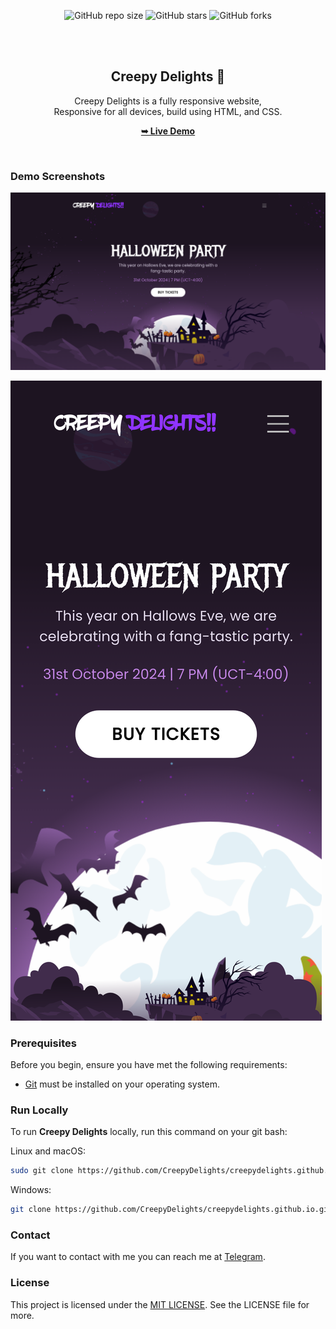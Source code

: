 <div align="center">
  
  ![GitHub repo size](https://img.shields.io/github/repo-size/CreepyDelights/CreepyDelights.github.io)
  ![GitHub stars](https://img.shields.io/github/stars/CreepyDelights/CreepyDelights.github.io?style=social)
  ![GitHub forks](https://img.shields.io/github/forks/CreepyDelights/CreepyDelights.github.io?style=social)

  <br />
  <br />

  <h2 align="center">Creepy Delights 🎃</h2>

  Creepy Delights is a fully responsive website, <br />Responsive for all devices, build using HTML, and CSS.

  <a href="https://creepydelights.github.io"><strong>➥ Live Demo</strong></a>

</div>

<br />

### Demo Screenshots

![Halloween Desktop Demo](desktop.png)

![Halloween Mobile Demo](mobile.png)

### Prerequisites

Before you begin, ensure you have met the following requirements:

* [Git](https://git-scm.com/downloads "Download Git") must be installed on your operating system.

### Run Locally

To run **Creepy Delights** locally, run this command on your git bash:

Linux and macOS:

```bash
sudo git clone https://github.com/CreepyDelights/creepydelights.github.io.git
```

Windows:

```bash
git clone https://github.com/CreepyDelights/creepydelights.github.io.git
```

### Contact

If you want to contact with me you can reach me at [Telegram](https://t.me/TheHamkerGuy).

### License

This project is licensed under the [MIT LICENSE](https://github.com/CreepyDelights/CreepyDelights.github.io/blob/beb7b5b8bed88c289f0e404c84a429f8ef74a357/LICENSE). See the LICENSE file for more.
